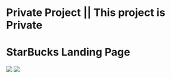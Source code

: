 # Private Project || This project is Private

# StarBucks Landing Page

<img align="center" src="https://staticimg.spicyonion.com/images/profile/artist/tulasi-shivamani.jpg" />
<img align="center" src="https://www.power-wrestling.de/wp-content/uploads/2019/11/AJ-Styles.jpg" />
